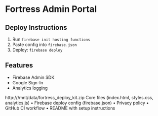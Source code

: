# Fortress Admin Portal

## Deploy Instructions

1. Run `firebase init hosting functions`
2. Paste config into `firebase.json`
3. Deploy: `firebase deploy`

## Features

- Firebase Admin SDK
- Google Sign-In
- Analytics logging

http:///mnt/data/fortress_deploy_kit.zip
Core files (index.html, styles.css, analytics.js)
	•	Firebase deploy config (firebase.json)
	•	Privacy policy
	•	GitHub CI workflow
	•	README with setup instructions